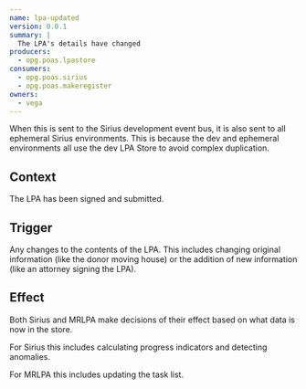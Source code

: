 ```yaml
---
name: lpa-updated
version: 0.0.1
summary: |
  The LPA's details have changed
producers:
  - opg.poas.lpastore
consumers:
  - opg.poas.sirius
  - opg.poas.makeregister
owners:
  - vega
---
```


<Admonition type="info">When this is sent to the Sirius development event bus, it is also sent to all ephemeral Sirius environments. This is because the dev and ephemeral environments all use the dev LPA Store to avoid complex duplication.</Admonition>

## Context

The LPA has been signed and submitted.

## Trigger

Any changes to the contents of the LPA. This includes changing original information (like the donor moving house) or the addition of new information (like an attorney signing the LPA).

## Effect

Both Sirius and MRLPA make decisions of their effect based on what data is now in the store.

For Sirius this includes calculating progress indicators and detecting anomalies.

For MRLPA this includes updating the task list.

<NodeGraph title="Consumer / Producer Diagram" />

<EventExamples />

<Schema />
